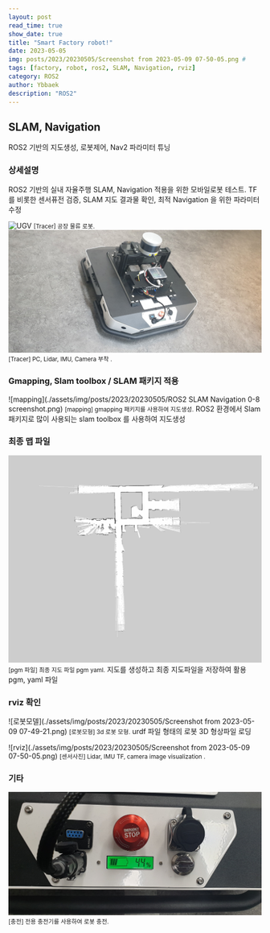 ```yaml
---
layout: post
read_time: true
show_date: true
title: "Smart Factory robot!"
date: 2023-05-05
img: posts/2023/20230505/Screenshot from 2023-05-09 07-50-05.png # 
tags: [factory, robot, ros2, SLAM, Navigation, rviz]
category: ROS2
author: Ybbaek
description: "ROS2"
---
```

## SLAM, Navigation
ROS2 기반의 지도생성, 로봇제어, Nav2 파라미터 튜닝 

### 상세설명
ROS2 기반의 실내 자율주행 SLAM, Navigation 적용을 위한 모바일로봇 테스트.
TF를 비롯한 센서퓨전 검증, SLAM 지도 결과물 확인, 최적 Navigation 을 위한 파라미터 수정

![UGV](./assets/img/posts/2023/20220505/20230504_200538.jpg)
<small>[Tracer] 공장 물류 로봇.</small>
![Mount](./assets/img/posts/2023/20230505/20230504_200633.jpg)
<small>[Tracer] PC, Lidar, IMU, Camera 부착 .</small>

### Gmapping, Slam toolbox / SLAM 패키지 적용
![mapping](./assets/img/posts/2023/20230505/ROS2 SLAM Navigation 0-8 screenshot.png)
<small>[mapping] gmapping 패키지를 사용하여 지도생성.</small>
ROS2 환경에서 Slam 패키지로 많이 사용되는 slam toolbox 를 사용하여 지도생성

### 최종 맵 파일
![robot](./assets/img/posts/2023/20230505/B2011_2023-05-07-4.jpg)
<small>[pgm 파일] 최종 지도 파일 pgm yaml.</small>
지도를 생성하고 최종 지도파일을 저장하여 활용 pgm, yaml 파일

### rviz 확인
![로봇모델](./assets/img/posts/2023/20230505/Screenshot from 2023-05-09 07-49-21.png)
<small>[로봇모형] 3d 로봇 모형.</small>
urdf 파일 형태의 로봇 3D 형상파일 로딩

![rviz](./assets/img/posts/2023/20230505/Screenshot from 2023-05-09 07-50-05.png)
<small>[센서사진] Lidar, IMU TF, camera image visualization .</small>

### 기타
![로봇사용](./assets/img/posts/2023/20230505/20230505_225245.jpg)
<small>[충전] 전용 충전기를 사용하여 로봇 충전.</small>